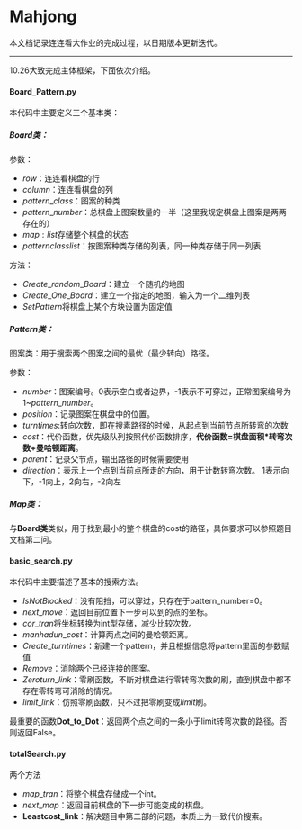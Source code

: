 # Mahjong

本文档记录连连看大作业的完成过程，以日期版本更新迭代。

----

10.26大致完成主体框架，下面依次介绍。

#### Board\_Pattern.py

本代码中主要定义三个基本类：

##### Board类：

参数：

- $row$：连连看棋盘的行
- $column$：连连看棋盘的列
- $pattern\_class$：图案的种类
- $pattern\_number$：总棋盘上图案数量的一半（这里我规定棋盘上图案是两两存在的）
- $map:list$存储整个棋盘的状态
- $patternclasslist$：按图案种类存储的列表，同一种类存储于同一列表

方法：

- $Create\_random\_Board$：建立一个随机的地图
- $Create\_One\_Board$：建立一个指定的地图，输入为一个二维列表
- $SetPattern$将棋盘上某个方块设置为固定值

##### Pattern类：

图案类：用于搜索两个图案之间的最优（最少转向）路径。

参数：

- $number$：图案编号。0表示空白或者边界，-1表示不可穿过，正常图案编号为1~$pattern\_number$。
- $position$：记录图案在棋盘中的位置。
- $turntimes:$转向次数，即在搜素路径的时候，从起点到当前节点所转弯的次数
- $cost$：代价函数，优先级队列按照代价函数排序，**代价函数=棋盘面积*转弯次数+曼哈顿距离**。
- $parent$：记录父节点，输出路径的时候需要使用
- $direction$：表示上一个点到当前点所走的方向，用于计数转弯次数。 1表示向下，-1向上，2向右，-2向左

##### Map类：

与**Board类**类似，用于找到最小的整个棋盘的cost的路径，具体要求可以参照题目文档第二问。



#### basic\_search.py

本代码中主要描述了基本的搜索方法。

- $IsNotBlocked$：没有阻挡，可以穿过，只存在于pattern_number=0。
- $next\_move$：返回目前位置下一步可以到的点的坐标。
- $cor\_tran$将坐标转换为int型存储，减少比较次数。
- $manhadun\_cost$：计算两点之间的曼哈顿距离。
- $Create\_turntimes$：新建一个pattern，并且根据信息将pattern里面的参数赋值
- $Remove$：消除两个已经连接的图案。
- $Zeroturn\_link$：零刷函数，不断对棋盘进行零转弯次数的刷，直到棋盘中都不存在零转弯可消除的情况。
- $limit\_link$：仿照零刷函数，只不过把零刷变成$limit$刷。

最重要的函数**Dot_to_Dot**：返回两个点之间的一条小于limit转弯次数的路径。否则返回False。



#### totalSearch.py

两个方法

- $map\_tran$：将整个棋盘存储成一个int。
- $next\_map$：返回目前棋盘的下一步可能变成的棋盘。
- **Leastcost_link**：解决题目中第二部的问题，本质上为一致代价搜索。

